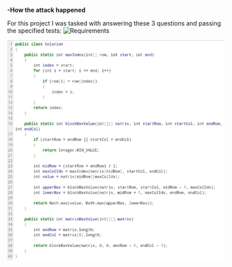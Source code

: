 **-How the attack happened**  

For this project I was tasked with answering these 3 questions and passing the specified tests:
![Requirements](images/Requirements.png)

![Solution](images/Solution_Code.jpg)
